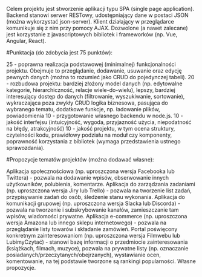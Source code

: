 Celem projektu jest stworzenie aplikacji typu SPA (single page application). Backend stanowi serwer RESTowy, udostępniający dane w postaci JSON (można wykorzystać json-server). Klient działający w przeglądarce komunikuje się z nim przy pomocy AJAX. Dozwolone (a nawet zalecane) jest korzystanie z javascriptowych bibliotek i frameworków (np. Vue, Angular, React).

#Punktacja (do zdobycia jest 75 punktów):

25 - poprawna realizacja podstawowej (minimalnej) funkcjonalności projektu. Obejmuje to przeglądanie, dodawanie, usuwanie oraz edycję pewnych danych (można to rozumieć jako CRUD do pojedynczej tabeli).
20 - rozbudowa projektu:
bardziej złożony model danych (np. edytowalne kategorie, hierarchiczność, relacje wiele-do-wielu),
lepszy, bardziej interesujący dostęp do danych (filtrowanie, wyszukiwanie, sortowanie),
wykraczająca poza zwykły CRUD logika biznesowa, pasująca do wybranego tematu,
dodatkowe funkcje, np. ładowanie plików, powiadomienia
10 - przygotowanie własnego backendu w node.js.
10 - jakość interfejsu (intuicyjność, wygoda, przyjazność użycia, niepodatność na błędy, atrakcyjność)
10 - jakość projektu, w tym ocena struktury, czytelności kodu, prawidłowy podziału na moduł czy komponenty, poprawność korzystania z bibliotek (wymaga przedstawienia ustnego sprawozdania).

#Propozycje tematów projektów (można dodawać własne):

Aplikacja społecznościowa (np. uproszczona wersja Facebooka lub Twittera) - pozwala na dodawanie wpisów, obserwowanie innych użytkowników, polubienia, komentarze.
Aplikacja do zarządzania zadaniami (np. uproszczona wersja Jiry lub Trello) - pozwala na tworzenie list zadań, przypisywanie zadań do osób, śledzenie stanu wykonania.
Aplikacja do komunikacji grupowej (np. uproszczona wersja Slacka lub Discorda) - pozwala na tworzenie i subskrybowanie kanałów, zamieszczanie tam wpisów, wiadomości prywatne.
Aplikacja e-commerce (np. uproszczona wersja Amazona lub innego sklepu internetowego) - pozwala na przeglądanie listy towarów i składanie zamówień.
Portal poświęcony konkretnym zainteresowaniom (np. uproszczona wersja Filmwebu lub LubimyCzytać) - stanowi bazę informacji o przedmiocie zainteresowania (książkach, filmach, muzyce), pozwala na prywatne listy (np. oznaczanie posiadanych/przeczytanych/obejrzanych), wystawianie ocen, komentowanie, na tej podstawie tworzone są rankingi popularności.
Własne propozycje.